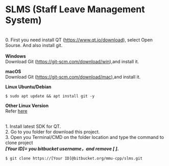 **<h1>SLMS (Staff Leave Management System)</h1>**<br>
0. First you need install QT (<https://www.qt.io/download>), select Open Sourse. And also install git.<br><br>
**Windows**<br>
Download Git (<https://git-scm.com/download/win>),and install it.

**macOS**<br>
Download Git (<https://git-scm.com/download/mac>),and install it.

**Linux Ubuntu/Debian**
```console
$ sudo apt update && apt install git -y
```

**Other Linux Version**<br>
Refer [here](https://git-scm.com/download/linux)

<br>1. Install latest SDK for QT.<br>
2. Go to you folder for download this project.<br>
3. Open you Terminal/CMD on the folder location and type the command to clone project<br>
**_[Your ID]= you bitbucket username，and remove [ ]_.**
```console
$ git clone https://[Your ID]@bitbucket.org/mmu-cpp/slms.git
```